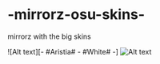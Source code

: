# -mirrorz-osu-skins-

mirrorz with the big skins

![Alt text][- #Aristia# - #White# -] ![Alt text](https://i.imgur.com/9mREp6X.png://full/path/to/img.jpg "Optional title")
